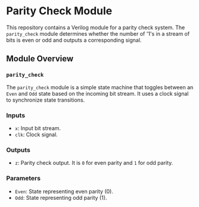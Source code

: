 # Parity Check Module

This repository contains a Verilog module for a parity check system. The `parity_check` module determines whether the number of '1's in a stream of bits is even or odd and outputs a corresponding signal.

## Module Overview

### `parity_check`
The `parity_check` module is a simple state machine that toggles between an `Even` and `Odd` state based on the incoming bit stream. It uses a clock signal to synchronize state transitions.

### Inputs
- `x`: Input bit stream.
- `clk`: Clock signal.

### Outputs
- `z`: Parity check output. It is `0` for even parity and `1` for odd parity.

### Parameters
- `Even`: State representing even parity (0).
- `Odd`: State representing odd parity (1).
